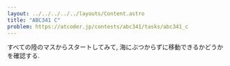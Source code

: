 ```yaml
---
layout: ../../../../../layouts/Content.astro
title: "ABC341 C"
problem: https://atcoder.jp/contests/abc341/tasks/abc341_c
---
```

すべての陸のマスからスタートしてみて, 海にぶつからずに移動できるかどうかを確認する.
